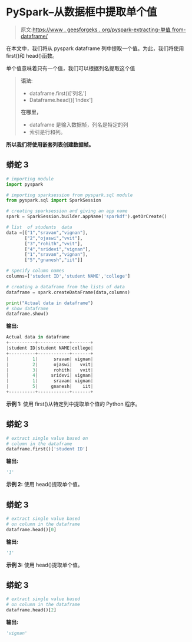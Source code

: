 # PySpark–从数据框中提取单个值

> 原文:[https://www . geesforgeks . org/pyspark-extracting-单值 from-dataframe/](https://www.geeksforgeeks.org/pyspark-extracting-single-value-from-dataframe/)

在本文中，我们将从 pyspark dataframe 列中提取一个值。为此，我们将使用 first()和 head()函数。

单个值意味着只有一个值，我们可以根据列名提取这个值

> **语法**:
> 
> *   dataframe.first()['列名']
> *   Dataframe.head()['Index']
> 
> **在哪里，**
> 
> *   dataframe 是输入数据帧，列名是特定的列
> *   索引是行和列。

**所以我们将使用嵌套列表创建数据帧。**

## 蟒蛇 3

```py
# importing module
import pyspark

# importing sparksession from pyspark.sql module
from pyspark.sql import SparkSession

# creating sparksession and giving an app name
spark = SparkSession.builder.appName('sparkdf').getOrCreate()

# list  of students  data 
data =[["1","sravan","vignan"],
       ["2","ojaswi","vvit"],
       ["3","rohith","vvit"],
       ["4","sridevi","vignan"],
       ["1","sravan","vignan"], 
       ["5","gnanesh","iit"]]

# specify column names
columns=['student ID','student NAME','college']

# creating a dataframe from the lists of data
dataframe = spark.createDataFrame(data,columns)

print("Actual data in dataframe")
# show dataframe
dataframe.show()
```

**输出:**

```py
Actual data in dataframe
+----------+------------+-------+
|student ID|student NAME|college|
+----------+------------+-------+
|         1|      sravan| vignan|
|         2|      ojaswi|   vvit|
|         3|      rohith|   vvit|
|         4|     sridevi| vignan|
|         1|      sravan| vignan|
|         5|     gnanesh|    iit|
+----------+------------+-------+
```

**示例 1:** 使用 first()从特定列中提取单个值的 Python 程序。

## 蟒蛇 3

```py
# extract single value based on
# column in the dataframe
dataframe.first()['student ID']
```

**输出:**

```py
'1'
```

**示例 2:** 使用 head()提取单个值。

## 蟒蛇 3

```py
# extract single value based
# on column in the dataframe
dataframe.head()[0]
```

**输出:**

```py
'1'
```

**示例 3:** 使用 head()提取单个值。

## 蟒蛇 3

```py
# extract single value based
# on column in the dataframe
dataframe.head()[2]
```

**输出:**

```py
'vignan'
```